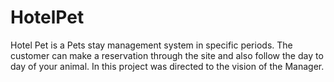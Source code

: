 # HotelPet
Hotel Pet is a Pets stay management system in specific periods. The customer can make a reservation through the site and also follow the day to day of your animal. In this project was directed to the vision of the Manager.
